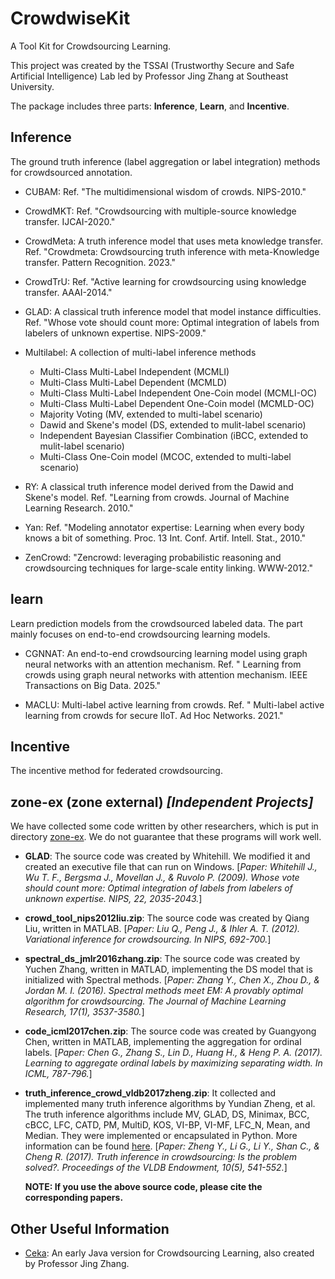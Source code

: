 # CrowdwiseKit
A Tool Kit for Crowdsourcing Learning.

This project was created by the TSSAI (Trustworthy Secure and Safe Artificial Intelligence) Lab led by Professor Jing Zhang at Southeast University.

The package includes three parts: **Inference**, **Learn**, and **Incentive**.

## Inference
The ground truth inference (label aggregation or label integration) methods for crowdsourced annotation.

- CUBAM: Ref.  "The multidimensional wisdom of crowds. NIPS-2010."

- CrowdMKT: Ref. "Crowdsourcing with multiple-source knowledge transfer. IJCAI-2020."

- CrowdMeta: A truth inference model that uses meta knowledge transfer. Ref. "Crowdmeta: Crowdsourcing truth inference with meta-Knowledge transfer. Pattern Recognition. 2023."

- CrowdTrU: Ref. "Active learning for crowdsourcing using knowledge transfer. AAAI-2014."

- GLAD: A classical truth inference model that model instance difficulties. Ref. "Whose vote should count more: Optimal integration of labels from labelers of unknown expertise. NIPS-2009." 

- Multilabel: A collection of multi-label inference methods
	- Multi-Class Multi-Label Independent (MCMLI)
	- Multi-Class Multi-Label Dependent (MCMLD)
	- Multi-Class Multi-Label Independent One-Coin model (MCMLI-OC)
	- Multi-Class Multi-Label Dependent One-Coin model (MCMLD-OC)
	- Majority Voting (MV, extended to multi-label scenario)
	- Dawid and Skene's model (DS, extended to mulit-label scenario)
	- Independent Bayesian Classifier Combination (iBCC, extended to mulit-label scenario)
	- Multi-Class One-Coin model (MCOC, extended to multi-label scenario)

- RY: A classical truth inference model derived from the Dawid and Skene's model. Ref. "Learning from crowds. Journal of Machine Learning Research. 2010."

- Yan: Ref. "Modeling annotator expertise: Learning when every body knows a bit of something. Proc. 13 Int. Conf. Artif. Intell. Stat., 2010."

- ZenCrowd: "Zencrowd: leveraging probabilistic reasoning and crowdsourcing techniques for large-scale entity linking. WWW-2012."

## learn
Learn prediction models from the crowdsourced labeled data. The part mainly focuses on end-to-end crowdsourcing learning models.

- CGNNAT: An end-to-end crowdsourcing learning model using graph neural networks with an attention mechanism. Ref. " Learning from crowds using graph neural networks with attention mechanism. IEEE Transactions on Big Data. 2025."

- MACLU:  Multi-label active learning from crowds. Ref. " Multi-label active learning from crowds for secure IIoT. Ad Hoc Networks. 2021."

## Incentive
The incentive method for federated crowdsourcing.

## zone-ex (zone external) *[Independent Projects]*
We have collected some code written by other researchers, which is put in directory [zone-ex](https://github.com/tssai-lab/CrowdwiseKit/tree/main/zone-ex). We do not guarantee that these programs will work well.
- **GLAD**: The source code was created by Whitehill. We modified it and created an executive file that can run on Windows. [*Paper: Whitehill J., Wu T. F., Bergsma J., Movellan J., & Ruvolo P. (2009). Whose vote should count more: Optimal integration of labels from labelers of unknown expertise. NIPS, 22, 2035-2043.*]
- **crowd_tool_nips2012liu.zip**: The source code was created by Qiang Liu, written in MATLAB. [*Paper: Liu Q., Peng J., & Ihler A. T. (2012). Variational inference for crowdsourcing. In NIPS, 692-700.*]
- **spectral_ds_jmlr2016zhang.zip**: The source code was created by Yuchen Zhang, written in MATLAD, implementing the DS model that is initialized with Spectral methods. [*Paper: Zhang Y., Chen X., Zhou D., & Jordan M. I. (2016). Spectral methods meet EM: A provably optimal algorithm for crowdsourcing. The Journal of Machine Learning Research, 17(1), 3537-3580.*]
- **code_icml2017chen.zip**: The source code was created by Guangyong Chen, written in MATLAB, implementing the aggregation for ordinal labels. [*Paper: Chen G., Zhang S., Lin D., Huang H., & Heng P. A. (2017). Learning to aggregate ordinal labels by maximizing separating width. In ICML, 787-796.*]
- **truth_inference_crowd_vldb2017zheng.zip**: It collected and implemented many truth inference algorithms by Yundian Zheng, et al. The truth inference algorithms include MV, GLAD, DS, Minimax, BCC, cBCC, LFC, CATD, PM, MultiD, KOS, VI-BP, VI-MF, LFC_N, Mean, and Median. They were implemented or encapsulated in Python. More information can be found [here](https://zhydhkcws.github.io/crowd_truth_inference/index.html). [*Paper: Zheng Y., Li G., Li Y., Shan C., & Cheng R. (2017). Truth inference in crowdsourcing: Is the problem solved?. Proceedings of the VLDB Endowment, 10(5), 541-552.*]

	**NOTE: If you use the above source code, please cite the corresponding papers.**


## Other Useful Information
- [Ceka](https://ceka.sourceforge.net/): An early Java version for Crowdsourcing Learning, also created by Professor Jing Zhang.
